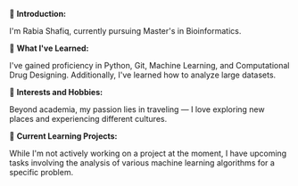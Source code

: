 
👋 **Introduction:**

I'm Rabia Shafiq, currently pursuing  Master's in Bioinformatics.

🌱 **What I've Learned:**

I've gained proficiency in Python, Git, Machine Learning, and Computational Drug Designing. Additionally, I've learned how to analyze large datasets.

🎯 **Interests and Hobbies:**

Beyond academia, my passion lies in traveling — I love exploring new places and experiencing different cultures.

🚀 **Current Learning Projects:**

While I'm not actively working on a project at the moment, I have upcoming tasks involving the analysis of various machine learning algorithms for a specific problem.


